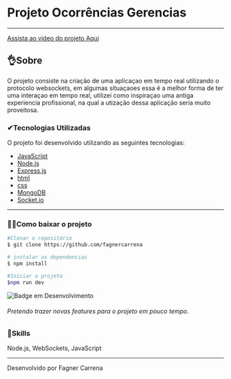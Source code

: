 # Projeto Ocorrências Gerencias

---

[Assista ao video do projeto Aqui](https://github.com/FagnerCarrena/ocorrencias_Gerencias/issues/1)

## 👌Sobre

O projeto consiste na criação de uma aplicaçao em tempo real utilizando o protocolo websockets,
em algumas situaçaoes essa é a melhor forma de ter uma interaçao em tempo real, utilizei como inspiraçao uma antiga experiencia profissional, na qual a utização dessa aplicação seria muito proveitosa.

### ✔Tecnologias Utilizadas

O projeto foi desenvolvido utilizando as seguintes tecnologias:

- [JavaScript](https://www.javascript.com/)
- [Node.js](https://nodejs.org/en/)
- [Express.js](https://expressjs.com/pt-br/)
- [html](https://developer.mozilla.org/pt-BR/docs/Web/HTML/Element/address)
- [css](https://www.w3c.br/divulgacao/guiasreferencia/css2/)
- [MongoDB](https://www.mongodb.com/pt-br/basics/create-database)
- [Socket.io](https://socket.io/)

---

### 🐱‍🏍Como baixar o projeto

```bash
#Clonar o repositório
$ git clone https://github.com/fagnercarrena

# instalar as dependencias
$ npm install

#Iniciar o projeto
$npm run dev

```

![Badge em Desenvolvimento](http://img.shields.io/static/v1?label=STATUS&message=EM%20DESENVOLVIMENTO&color=GREEN&style=for-the-badge)

######   Pretendo trazer novas features para o projeto em pouco tempo.

### 🦾Skills

Node.js, WebSockets, JavaScript

---

Desenvolvido por Fagner Carrena
